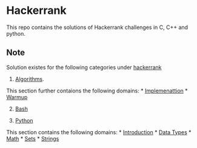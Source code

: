 # Hackerrank

This repo contains the solutions of Hackerrank challenges in C, C++ and python.

## Note
Solution existes for the following categories under [hackerrank](https://www.hackerrank.com/)

1. [Algorithms](https://www.hackerrank.com/domains/algorithms).

  This section further contaions the following domains:
    * [Implemenattion](https://www.hackerrank.com/domains/algorithms/implementation)
    * [Warmup](https://www.hackerrank.com/domains/algorithms/warmup/difficulty/all/page/1)  
    
2. [Bash](https://www.hackerrank.com/domains/shell/bash)

3. [Python](https://www.hackerrank.com/domains/python/py-introduction)
  
  This section contains the following domains:
    * [Introduction](https://www.hackerrank.com/domains/python/py-introduction/difficulty/all/page/1)
    * [Data Types](https://www.hackerrank.com/domains/python/py-basic-data-types/difficulty/all/page/1)
    * [Math](https://www.hackerrank.com/domains/python/py-math/difficulty/all/page/1)
    * [Sets](https://www.hackerrank.com/domains/python/py-sets/difficulty/all/page/1)
    * [Strings](https://www.hackerrank.com/domains/python/py-strings/difficulty/all/page/1)
